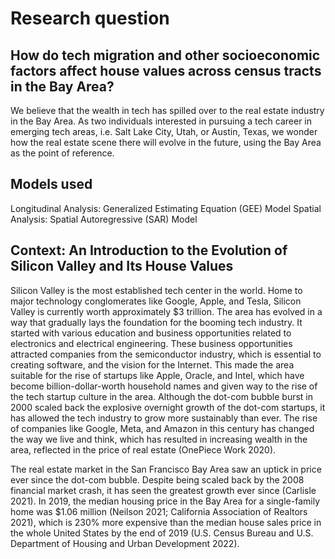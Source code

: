 # Research question
## How do tech migration and other socioeconomic factors affect house values across census tracts in the Bay Area?

We believe that the wealth in tech has spilled over to the real estate industry in the Bay Area. As two individuals interested in pursuing a tech career in emerging tech areas, i.e. Salt Lake City, Utah, or Austin, Texas, we wonder how the real estate scene there will evolve in the future, using the Bay Area as the point of reference.

## Models used

Longitudinal Analysis: Generalized Estimating Equation (GEE) Model
Spatial Analysis: Spatial Autoregressive (SAR) Model

## Context: An Introduction to the Evolution of Silicon Valley and Its House Values

Silicon Valley is the most established tech center in the world. Home to major technology conglomerates like Google, Apple, and Tesla, Silicon Valley is currently worth approximately $3 trillion. The area has evolved in a way that gradually lays the foundation for the booming tech industry. It started with various education and business opportunities related to electronics and electrical engineering. These business opportunities attracted companies from the semiconductor industry, which is essential to creating software, and the vision for the Internet. This made the area suitable for the rise of startups like Apple, Oracle, and Intel, which have become billion-dollar-worth household names and given way to the rise of the tech startup culture in the area. Although the dot-com bubble burst in 2000 scaled back the explosive overnight growth of the dot-com startups, it has allowed the tech industry to grow more sustainably than ever. The rise of companies like Google, Meta, and Amazon in this century has changed the way we live and think, which has resulted in increasing wealth in the area, reflected in the price of real estate (OnePiece Work 2020).

The real estate market in the San Francisco Bay Area saw an uptick in price ever since the dot-com bubble. Despite being scaled back by the 2008 financial market crash, it has seen the greatest growth ever since (Carlisle 2021). In 2019, the median housing price in the Bay Area for a single-family home was $1.06 million (Neilson 2021; California Association of Realtors 2021), which is 230% more expensive than the median house sales price in the whole United States by the end of 2019 (U.S. Census Bureau and U.S. Department of Housing and Urban Development 2022).
